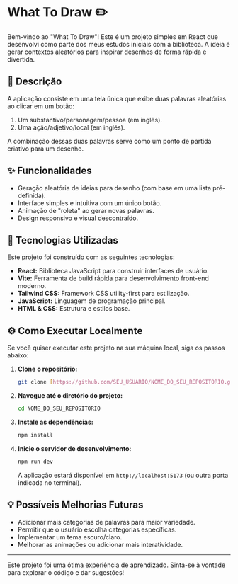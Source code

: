 # What To Draw ✏️

Bem-vindo ao "What To Draw"! Este é um projeto simples em React que desenvolvi como parte dos meus estudos iniciais com a biblioteca. A ideia é gerar contextos aleatórios para inspirar desenhos de forma rápida e divertida.

## 📜 Descrição

A aplicação consiste em uma tela única que exibe duas palavras aleatórias ao clicar em um botão:
1.  Um substantivo/personagem/pessoa (em inglês).
2.  Uma ação/adjetivo/local (em inglês).

A combinação dessas duas palavras serve como um ponto de partida criativo para um desenho.

## ✨ Funcionalidades

* Geração aleatória de ideias para desenho (com base em uma lista pré-definida).
* Interface simples e intuitiva com um único botão.
* Animação de "roleta" ao gerar novas palavras.
* Design responsivo e visual descontraído.

## 🚀 Tecnologias Utilizadas

Este projeto foi construído com as seguintes tecnologias:

* **React:** Biblioteca JavaScript para construir interfaces de usuário.
* **Vite:** Ferramenta de build rápida para desenvolvimento front-end moderno.
* **Tailwind CSS:** Framework CSS utility-first para estilização.
* **JavaScript:** Linguagem de programação principal.
* **HTML & CSS:** Estrutura e estilos base.

## ⚙️ Como Executar Localmente

Se você quiser executar este projeto na sua máquina local, siga os passos abaixo:

1.  **Clone o repositório:**
    ```bash
    git clone [https://github.com/SEU_USUARIO/NOME_DO_SEU_REPOSITORIO.git](https://github.com/SEU_USUARIO/NOME_DO_SEU_REPOSITORIO.git)
    ```
2.  **Navegue até o diretório do projeto:**
    ```bash
    cd NOME_DO_SEU_REPOSITORIO
    ```
3.  **Instale as dependências:**
    ```bash
    npm install
    ```
4.  **Inicie o servidor de desenvolvimento:**
    ```bash
    npm run dev
    ```
    A aplicação estará disponível em `http://localhost:5173` (ou outra porta indicada no terminal).
    
## 💡 Possíveis Melhorias Futuras

* Adicionar mais categorias de palavras para maior variedade.
* Permitir que o usuário escolha categorias específicas.
* Implementar um tema escuro/claro.
* Melhorar as animações ou adicionar mais interatividade.

---

Este projeto foi uma ótima experiência de aprendizado. Sinta-se à vontade para explorar o código e dar sugestões!
